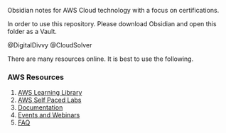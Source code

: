 Obsidian notes for AWS Cloud technology with a focus on certifications.

In order to use this repository. Please download Obsidian and open this folder as a Vault.

@DigitalDivvy
@CloudSolver

There are many resources online. It is best to use the following.
### AWS Resources
1. [AWS Learning Library](https://www.aws.training/LearningLibrary/)
2. [AWS Self Paced Labs](https://www.amazon.com/training/self-paced-labs/)
3. [Documentation](https://docs.aws.amazon.com/index.html)
4. [Events and Webinars](https://aws.amazon.com/events/)
5. [FAQ](https://aws.amazon.com/faqs/)
